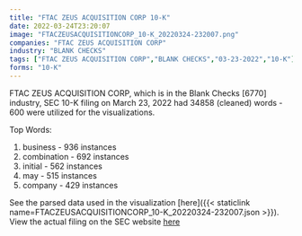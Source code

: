 ```yaml
---
title: "FTAC ZEUS ACQUISITION CORP 10-K"
date: 2022-03-24T23:20:07
image: "FTACZEUSACQUISITIONCORP_10-K_20220324-232007.png"
companies: "FTAC ZEUS ACQUISITION CORP"
industry: "BLANK CHECKS"
tags: ["FTAC ZEUS ACQUISITION CORP","BLANK CHECKS","03-23-2022","10-K"]
forms: "10-K"
---
```

FTAC ZEUS ACQUISITION CORP, which is in the Blank Checks [6770] industry, SEC 10-K filing on March 23, 2022 had 34858 (cleaned) words - 600 were utilized for the visualizations.

Top Words:
1. business - 936 instances
2. combination - 692 instances
3. initial - 562 instances
4. may - 515 instances
5. company - 429 instances


See the parsed data used in the visualization [here]({{< staticlink name=FTACZEUSACQUISITIONCORP_10-K_20220324-232007.json >}}).  
View the actual filing on the SEC website [here](https://www.sec.gov/Archives/edgar/data/1844270/0001213900-22-014503.txt)